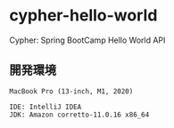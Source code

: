 # cypher-hello-world

Cypher: Spring BootCamp Hello World API

## 開発環境

```
MacBook Pro (13-inch, M1, 2020)

IDE: IntelliJ IDEA
JDK: Amazon corretto-11.0.16 x86_64
```